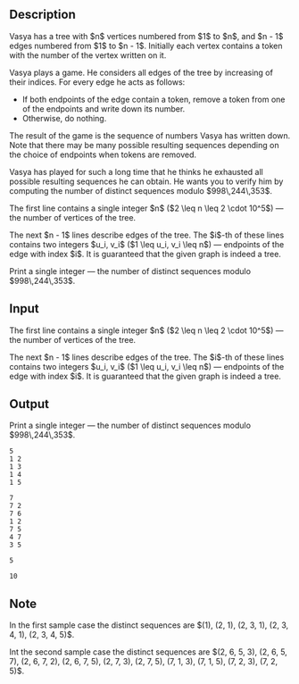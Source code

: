 ## Description

<div><p>Vasya has a tree with $n$ vertices numbered from $1$ to $n$, and $n - 1$ edges numbered from $1$ to $n - 1$. Initially each vertex contains a token with the number of the vertex written on it.</p><p>Vasya plays a game. He considers all edges of the tree by increasing of their indices. For every edge he acts as follows:</p><ul><li> If both endpoints of the edge contain a token, remove a token from one of the endpoints and write down its number.</li><li> Otherwise, do nothing.</li></ul><p>The result of the game is the sequence of numbers Vasya has written down. Note that there may be many possible resulting sequences depending on the choice of endpoints when tokens are removed.</p><p>Vasya has played for such a long time that he thinks he exhausted all possible resulting sequences he can obtain. He wants you to verify him by computing the number of distinct sequences modulo $998\,244\,353$.</p></div><div class="input-specification"><p>The first line contains a single integer $n$ ($2 \leq n \leq 2 \cdot 10^5$)&nbsp;— the number of vertices of the tree.</p><p>The next $n - 1$ lines describe edges of the tree. The $i$-th of these lines contains two integers $u_i, v_i$ ($1 \leq u_i, v_i \leq n$)&nbsp;— endpoints of the edge with index $i$. It is guaranteed that the given graph is indeed a tree.</p></div><div class="output-specification"><p>Print a single integer&nbsp;— the number of distinct sequences modulo $998\,244\,353$.</p></div>

## Input

<p>The first line contains a single integer $n$ ($2 \leq n \leq 2 \cdot 10^5$)&nbsp;— the number of vertices of the tree.</p><p>The next $n - 1$ lines describe edges of the tree. The $i$-th of these lines contains two integers $u_i, v_i$ ($1 \leq u_i, v_i \leq n$)&nbsp;— endpoints of the edge with index $i$. It is guaranteed that the given graph is indeed a tree.</p>

## Output

<p>Print a single integer&nbsp;— the number of distinct sequences modulo $998\,244\,353$.</p>





```input1
5
1 2
1 3
1 4
1 5
```




```input2
7
7 2
7 6
1 2
7 5
4 7
3 5
```




```output1
5
```




```output2
10
```



## Note

<p>In the first sample case the distinct sequences are $(1), (2, 1), (2, 3, 1), (2, 3, 4, 1), (2, 3, 4, 5)$.</p><p>Int the second sample case the distinct sequences are $(2, 6, 5, 3), (2, 6, 5, 7), (2, 6, 7, 2), (2, 6, 7, 5), (2, 7, 3), (2, 7, 5), (7, 1, 3), (7, 1, 5), (7, 2, 3), (7, 2, 5)$.</p>
